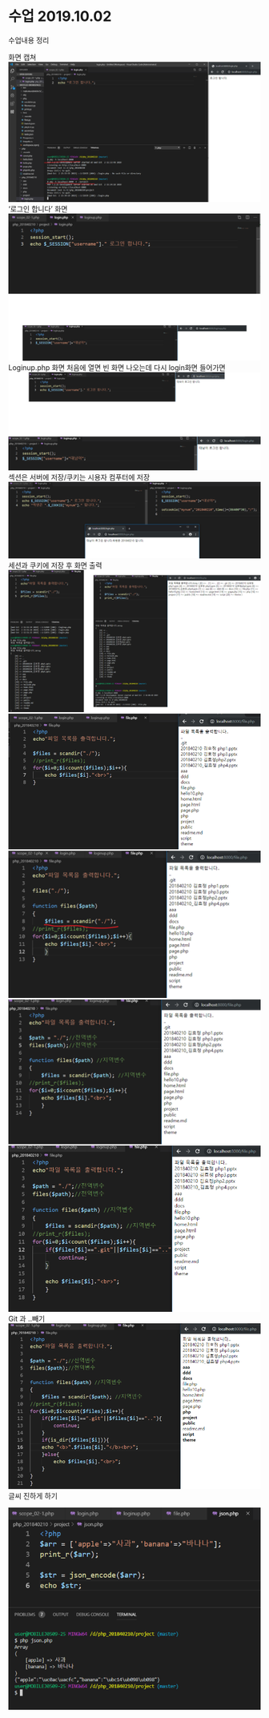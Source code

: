 # 수업 2019.10.02
수업내용 정리

화면 캡쳐
![img](./images06/1.png)
‘로그인 합니다’ 화면
![img](./images06/2.png)
Loginup.php 화면 처음에 열면 빈 화면 나오는데 다시 login화면 들어가면   
![img](./images06/3.png)
섹션은 서버에 저장/쿠키는 시용자 컴푸터에 저장
![img](./images06/4.png)
세션과 쿠키에 저장 후 화면 출력
![img](./images06/5.png)
![img](./images06/6.png)
![img](./images06/7.png)
![img](./images06/8.png)
![img](./images06/9.png)
Git 과 ..빼기
![img](./images06/10.png)
글씨 진하게 하기

![img](./images06/11.png)



